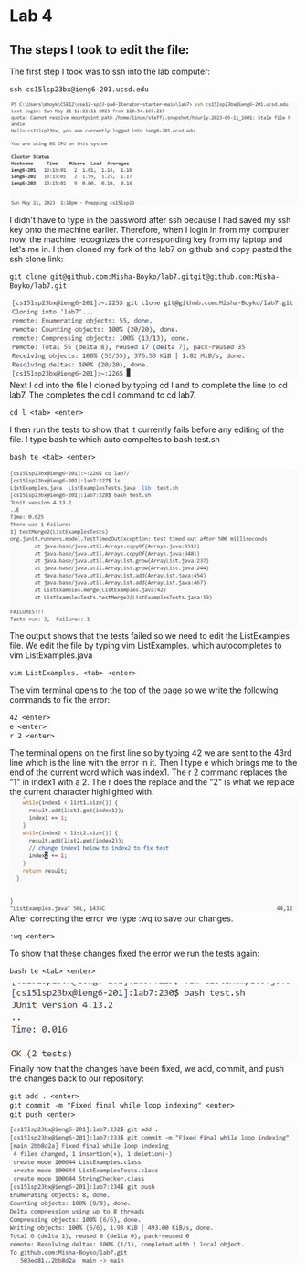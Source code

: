 # Lab 4

## The steps I took to edit the file:
The first step I took was to ssh into the lab computer: 
```
ssh cs15lsp23bx@ieng6-201.ucsd.edu
```
![Image](Login.png)

I didn't have to type in the password after ssh because I had saved my ssh key onto the machine earlier. Therefore, when I login in from my computer now, the machine recognizes the corresponding key from my laptop and let's me in. I then cloned my fork of the lab7 on github and copy pasted the ssh clone link: 
```
git clone git@github.com:Misha-Boyko/lab7.gitgit@github.com:Misha-Boyko/lab7.git
```
![Image](GitClone.png)
Next I cd into the file I cloned by typing cd l and <tab> to complete the line to cd lab7. The <tab> completes the cd l command to cd lab7.
```
cd l <tab> <enter>
```
I then run the tests to show that it currently fails before any editing of the file.
I type bash te <tab> which auto compeltes to bash test.sh
```
bash te <tab> <enter>
```
![Image](TestFail.png)
The output shows that the tests failed so we need to edit the ListExamples file.
We edit the file by typing vim ListExamples. <tab> which autocompletes to vim ListExamples.java
```
vim ListExamples. <tab> <enter>
```
The vim terminal opens to the top of the page so we write the following commands to fix the error:
```
42 <enter>
e <enter>
r 2 <enter>
```
The terminal opens on the first line so by typing 42 <enter> we are sent to the 43rd line which is the line with the error in it. Then I type e which brings me to the end of the current word which was index1. The r 2 command replaces the "1" in index1 with a 2. The r does the replace and the "2" is what we replace the current character highlighted with.  
![Image](VimText.png)
After correcting the error we type :wq <enter> to save our changes.
```
:wq <enter>
```
To show that these changes fixed the error we run the tests again:
```
bash te <tab> <enter>
```
![Image](TestPass.png)
Finally now that the changes have been fixed, we add, commit, and push the changes back to our repository:
```
git add . <enter>
git commit -m "Fixed final while loop indexing" <enter>
git push <enter>
```
![Image](GitChanges.png)
